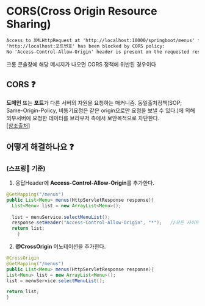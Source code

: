 # CORS(Cross Origin Resource Sharing)

``` html
Access to XMLHttpRequest at 'http://localhost:10000/springboot/menus' from origin 
'http://localhost:포트번호' has been blocked by CORS policy: 
No 'Access-Control-Allow-Origin' header is present on the requested resource. 
```
크롬 콘솔창에 해당 메시지가 나오면 CORS 정책에 위반된 경우이다

## CORS ❓

**도메인** 또는 **포트**가 다른 서버의 자원을 요청하는 매커니즘. 동일출처정책(SOP; Same-Origin-Policy, 비동기요청은 같은 origin으로만 요청을 보낼 수 있다.)에 의해 외부서버에 요청한 데이터를 브라우저 측에서 보안목적으로 차단한다.   
[[참조출처]](https://velog.io/@2_gyehong/CORS)

## 어떻게 해결하나요 ❓
### (스프링🌱 기준)
1. 응답Header에 **Access-Control-Allow-Origin**를 추가한다.

``` java
@GetMapping("/menus")
public List<Menu> menus(HttpServletResponse response){
  List<Menu> list = new ArrayList<Menu>();
  
  list = menuService.selectMenuList();			
  response.setHeader("Access-Control-Allow-Origin", "*");	//모든 사이트에 대해 CORS 허용
  return list;
	}
```

2. **@CrossOrigin** 어노테이션을 추가한다.

  ``` java
@CrossOrigin
@GetMapping("/menus")
public List<Menu> menus(HttpServletResponse response){
  List<Menu> list = new ArrayList<Menu>();
  list = menuService.selectMenuList();			

  return list;
}

```

